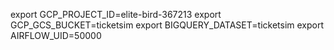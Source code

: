 export GCP_PROJECT_ID=elite-bird-367213
export GCP_GCS_BUCKET=ticketsim
export BIGQUERY_DATASET=ticketsim
export AIRFLOW_UID=50000